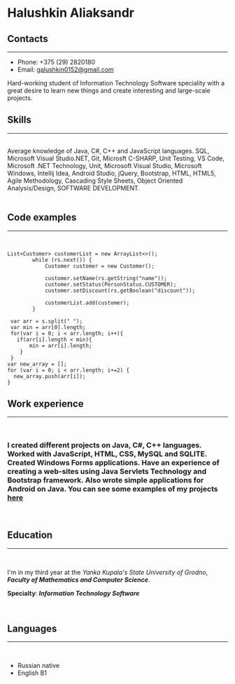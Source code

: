 # **Halushkin Aliaksandr**

## **Contacts**
---

* Phone: +375 (29) 2820180
* Email: galushkin0152@gmail.com

Hard-working student of Information Technology Software speciality with a great desire to learn new things and create interesting and large-scale projects.
<br>

## **Skills**
---
<br>
Average knowledge of Java, C#, C++ and JavaScript languages. SQL, Microsoft Visual Studio.NET, Git, Microsft C-SHARP, Unit Testing, VS Code, Microsoft .NET Technology, Unit,  Microsoft Visual Studio, Microsoft Windows, Intellij Idea, Android Studio, jQuery, Bootstrap, HTML, HTML5, Agile Methodology, Cascading Style Sheets, Object Oriented Analysis/Design, SOFTWARE DEVELOPMENT.

<br>
<br>

## **Code examples**
---
<br>

```
List<Customer> customerList = new ArrayList<>();
        while (rs.next()) {
            Customer customer = new Customer();

            customer.setName(rs.getString("name"));
            customer.setStatus(PersonStatus.CUSTOMER);
            customer.setDiscount(rs.getBoolean("discount"));

            customerList.add(customer);
        }
```
```
 var arr = s.split(" ");
 var min = arr[0].length;
 for(var i = 0; i < arr.length; i++){
   if(arr[i].length < min){
       min = arr[i].length;
    }
 }
var new_array = [];
for (var i = 0; i < arr.length; i+=2) {
  new_array.push(arr[i]);
}
```

## **Work experience**
---
<br>

### I created different projects on Java, C#, C++ languages. Worked with JavaScript, HTML, CSS, MySQL and SQLITE. Created Windows Forms applications. Have an experience of creating a web-sites using Java Servlets Technology and Bootstrap framework. Also wrote simple applications for Android on Java. You can see some examples of my projects [here](https://github.com/Alexander0152)

<br>

## **Education**
---
<br>

I'm in my third year at the *Yanka Kupala's State University of Grodno*, ***Faculty of Mathematics and Computer Science***. 

**Specialty**:  ***Information Technology Software***

<br>

## **Languages**
---
<br>

* Russian native
* English B1

